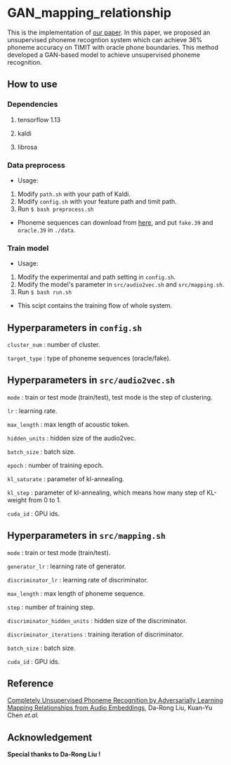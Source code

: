# GAN_mapping_relationship

This is the implementation of [our paper](https://arxiv.org/abs/1804.00316). 
In this paper, we proposed an unsupervised phoneme recogntion system which can achieve 36% phoneme accuracy on TIMIT with oracle phone boundaries.
This method developed a GAN-based model to achieve unsupervised phoneme recognition.

## How to use

### Dependencies
1. tensorflow 1.13

2. kaldi

3. librosa

### Data preprocess
- Usage:

1. Modify `path.sh` with your path of Kaldi.
2. Modify `config.sh` with your feature path and timit path.
3. Run `$ bash preprocess.sh`

- Phoneme sequences can download from [here](https://www.dropbox.com/s/rux7tnr0n6k6n33/phn_seq.tar.gz?dl=0), and put `fake.39` and `oracle.39` in `./data`.

### Train model
- Usage:

1. Modify the experimental and path setting in `config.sh`.
2. Modify the model's parameter in `src/audio2vec.sh` and `src/mapping.sh`.
2. Run `$ bash run.sh`

- This scipt contains the training flow of whole system.

## Hyperparameters in `config.sh`
`cluster_num` : number of cluster.

`target_type` : type of phoneme sequences (oracle/fake).

## Hyperparameters in `src/audio2vec.sh`
`mode` : train or test mode (train/test), test mode is the step of clustering.

`lr` : learning rate.

`max_length` : max length of acoustic token.

`hidden_units` : hidden size of the audio2vec.

`batch_size` : batch size.

`epoch` : number of training epoch.

`kl_saturate` : parameter of kl-annealing.

`kl_step` : parameter of kl-annealing, which means how many step of KL-weight from 0 to 1.

`cuda_id` : GPU ids.

## Hyperparameters in `src/mapping.sh`
`mode` : train or test mode (train/test).

`generator_lr` : learning rate of generator.

`discriminator_lr` : learning rate of discriminator.

`max_length` : max length of phoneme sequence.

`step` : number of training step.

`discriminator_hidden_units` : hidden size of the discriminator.

`discriminator_iterations` : training iteration of discriminator.

`batch_size` : batch size.

`cuda_id` : GPU ids.

## Reference
[Completely Unsupervised Phoneme Recognition by Adversarially Learning Mapping Relationships from Audio Embeddings](https://arxiv.org/abs/1804.00316),  Da-Rong Liu, Kuan-Yu Chen *et.al.*

## Acknowledgement
**Special thanks to Da-Rong Liu !**



